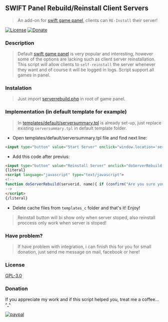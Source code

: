 ## SWIFT Panel Rebuild/Reinstall Client Servers
>An add-on for [swift game panel](http://www.swiftpanel.com/), clients can `RE-Install` their server!

[![License](http://img.shields.io/badge/license-GNU-brightgreen.svg?style=flat-square)](https://github.com/CyberFX/SWIFT-Panel-Rebuild-Client-Servers/blob/master/LICENSE) [![Donate](https://img.shields.io/badge/Donate-PayPal-green.svg)](https://www.paypal.com/cgi-bin/webscr?cmd=_s-xclick&hosted_button_id=3ZSS9NLHFRVSE&source=url)

### Description
> Default [swift game panel](http://www.swiftpanel.com/) is very popular and interesting, however some of the options are lacking such as client server reinstallation.
> This script will allow clients to `self-reinstall` the server whenever they want and of course it will be logged in logs.
> Script support all games in panel.

### Instalation
> Just import [serverrebuild.php](https://github.com/CyberFX/SWIFT-Panel-Rebuild-Client-Servers/blob/master/UPLOAD_ME/serverrebuild.php) in root of game panel.

### Implementation (in default template for example)
> In [templates/default/serversummary.tpl](https://github.com/CyberFX/SWIFT-Panel-Rebuild-Client-Servers/blob/master/UPLOAD_ME/templates/default/serversummary.tpl) is already set-up, just replace existing `serversummary.tpl` in default template folder.

- Open templates/default/serversummary.tpl file and find next line:
```html
<input type="button" value="Start Server" onclick="window.location='servermanage.php?task=start&amp;serverid={$srv.serverid}'" class="button green start" />
```

- Add this code after previus:
```html
<input type="button" value="Reinstall Server" onclick="doServerRebuild('{$srv.serverid}', '{$srv.name}')" class="button blue restart" />
{literal}
<script language="javascript" type="text/javascript">
<!--
function doServerRebuild(serverid, name){ if (confirm("Are you sure you want to rebuild server: #"+serverid+" - "+name+"? \n\nAll files will be deleted from server!")) { window.location="serverrebuild.php?task=serverrebuild&serverid="+serverid; } }
-->
</script>
{/literal}
```

- Delete cache files from `templates_c` folder and that's it! Enjoy!
> Reinstall button will bi show only when server stoped, also reinstall proccess only work when server is stoped!

### Have problem?
> If have problem with integration, i can finish this for you for small donation, just send me message on mail, facebook or here!

### License
[GPL-3.0](https://github.com/CyberFX/SWIFT-Panel-Rebuild-Client-Servers/blob/master/LICENSE)

### Donation
If you appreciate my work and if this script helped you, treat me a coffee... ^_^

[![paypal](https://www.paypalobjects.com/en_US/i/btn/btn_donateCC_LG.gif)](https://www.paypal.com/cgi-bin/webscr?cmd=_s-xclick&hosted_button_id=3ZSS9NLHFRVSE&source=url)
